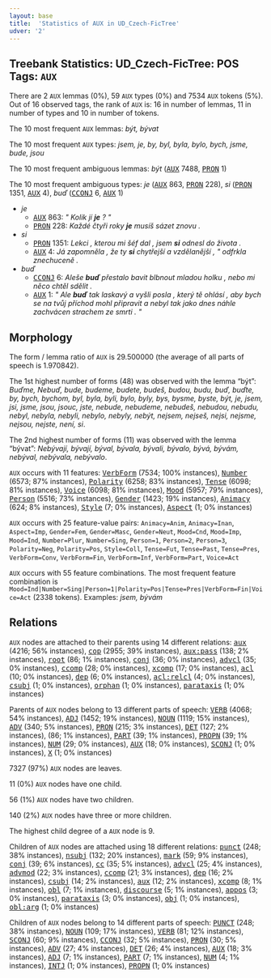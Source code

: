 ```yaml
---
layout: base
title:  'Statistics of AUX in UD_Czech-FicTree'
udver: '2'
---
```


## Treebank Statistics: UD_Czech-FicTree: POS Tags: `AUX`

There are 2 `AUX` lemmas (0%), 59 `AUX` types (0%) and 7534 `AUX` tokens (5%).
Out of 16 observed tags, the rank of `AUX` is: 16 in number of lemmas, 11 in number of types and 10 in number of tokens.

The 10 most frequent `AUX` lemmas: <em>být, bývat</em>

The 10 most frequent `AUX` types:  <em>jsem, je, by, byl, byla, bylo, bych, jsme, bude, jsou</em>

The 10 most frequent ambiguous lemmas: <em>být</em> (<tt><a href="cs_fictree-pos-AUX.html">AUX</a></tt> 7488, <tt><a href="cs_fictree-pos-PRON.html">PRON</a></tt> 1)

The 10 most frequent ambiguous types:  <em>je</em> (<tt><a href="cs_fictree-pos-AUX.html">AUX</a></tt> 863, <tt><a href="cs_fictree-pos-PRON.html">PRON</a></tt> 228), <em>si</em> (<tt><a href="cs_fictree-pos-PRON.html">PRON</a></tt> 1351, <tt><a href="cs_fictree-pos-AUX.html">AUX</a></tt> 4), <em>buď</em> (<tt><a href="cs_fictree-pos-CCONJ.html">CCONJ</a></tt> 6, <tt><a href="cs_fictree-pos-AUX.html">AUX</a></tt> 1)


* <em>je</em>
  * <tt><a href="cs_fictree-pos-AUX.html">AUX</a></tt> 863: <em>" Kolik jí <b>je</b> ? "</em>
  * <tt><a href="cs_fictree-pos-PRON.html">PRON</a></tt> 228: <em>Každé čtyři roky <b>je</b> musíš sázet znovu .</em>
* <em>si</em>
  * <tt><a href="cs_fictree-pos-PRON.html">PRON</a></tt> 1351: <em>Lekci , kterou mi šéf dal , jsem <b>si</b> odnesl do života .</em>
  * <tt><a href="cs_fictree-pos-AUX.html">AUX</a></tt> 4: <em>Já zapomněla , že ty <b>si</b> chytřejší a vzdělanější , " odfrkla znechuceně .</em>
* <em>buď</em>
  * <tt><a href="cs_fictree-pos-CCONJ.html">CCONJ</a></tt> 6: <em>Aleše <b>buď</b> přestalo bavit blbnout mladou holku , nebo mi něco chtěl sdělit .</em>
  * <tt><a href="cs_fictree-pos-AUX.html">AUX</a></tt> 1: <em>" Ale <b>buď</b> tak laskavý a vyšli posla , který tě ohlásí , aby bych se na tvůj příchod mohl připravit a nebyl tak jako dnes náhle zachvácen strachem ze smrti . "</em>

## Morphology

The form / lemma ratio of `AUX` is 29.500000 (the average of all parts of speech is 1.970842).

The 1st highest number of forms (48) was observed with the lemma “být”: <em>Buďme, Nebuď, bude, budeme, budete, budeš, budou, budu, buď, buďte, by, bych, bychom, byl, byla, byli, bylo, byly, bys, bysme, byste, být, je, jsem, jsi, jsme, jsou, jsouc, jste, nebude, nebudeme, nebudeš, nebudou, nebudu, nebyl, nebyla, nebyli, nebylo, nebyly, nebýt, nejsem, nejseš, nejsi, nejsme, nejsou, nejste, není, si</em>.

The 2nd highest number of forms (11) was observed with the lemma “bývat”: <em>Nebývají, bývají, býval, bývala, bývali, bývalo, bývá, bývám, nebýval, nebývala, nebývalo</em>.

`AUX` occurs with 11 features: <tt><a href="cs_fictree-feat-VerbForm.html">VerbForm</a></tt> (7534; 100% instances), <tt><a href="cs_fictree-feat-Number.html">Number</a></tt> (6573; 87% instances), <tt><a href="cs_fictree-feat-Polarity.html">Polarity</a></tt> (6258; 83% instances), <tt><a href="cs_fictree-feat-Tense.html">Tense</a></tt> (6098; 81% instances), <tt><a href="cs_fictree-feat-Voice.html">Voice</a></tt> (6098; 81% instances), <tt><a href="cs_fictree-feat-Mood.html">Mood</a></tt> (5957; 79% instances), <tt><a href="cs_fictree-feat-Person.html">Person</a></tt> (5516; 73% instances), <tt><a href="cs_fictree-feat-Gender.html">Gender</a></tt> (1423; 19% instances), <tt><a href="cs_fictree-feat-Animacy.html">Animacy</a></tt> (624; 8% instances), <tt><a href="cs_fictree-feat-Style.html">Style</a></tt> (7; 0% instances), <tt><a href="cs_fictree-feat-Aspect.html">Aspect</a></tt> (1; 0% instances)

`AUX` occurs with 25 feature-value pairs: `Animacy=Anim`, `Animacy=Inan`, `Aspect=Imp`, `Gender=Fem`, `Gender=Masc`, `Gender=Neut`, `Mood=Cnd`, `Mood=Imp`, `Mood=Ind`, `Number=Plur`, `Number=Sing`, `Person=1`, `Person=2`, `Person=3`, `Polarity=Neg`, `Polarity=Pos`, `Style=Coll`, `Tense=Fut`, `Tense=Past`, `Tense=Pres`, `VerbForm=Conv`, `VerbForm=Fin`, `VerbForm=Inf`, `VerbForm=Part`, `Voice=Act`

`AUX` occurs with 55 feature combinations.
The most frequent feature combination is `Mood=Ind|Number=Sing|Person=1|Polarity=Pos|Tense=Pres|VerbForm=Fin|Voice=Act` (2338 tokens).
Examples: <em>jsem, bývám</em>


## Relations

`AUX` nodes are attached to their parents using 14 different relations: <tt><a href="cs_fictree-dep-aux.html">aux</a></tt> (4216; 56% instances), <tt><a href="cs_fictree-dep-cop.html">cop</a></tt> (2955; 39% instances), <tt><a href="cs_fictree-dep-aux-pass.html">aux:pass</a></tt> (138; 2% instances), <tt><a href="cs_fictree-dep-root.html">root</a></tt> (86; 1% instances), <tt><a href="cs_fictree-dep-conj.html">conj</a></tt> (36; 0% instances), <tt><a href="cs_fictree-dep-advcl.html">advcl</a></tt> (35; 0% instances), <tt><a href="cs_fictree-dep-ccomp.html">ccomp</a></tt> (28; 0% instances), <tt><a href="cs_fictree-dep-xcomp.html">xcomp</a></tt> (17; 0% instances), <tt><a href="cs_fictree-dep-acl.html">acl</a></tt> (10; 0% instances), <tt><a href="cs_fictree-dep-dep.html">dep</a></tt> (6; 0% instances), <tt><a href="cs_fictree-dep-acl-relcl.html">acl:relcl</a></tt> (4; 0% instances), <tt><a href="cs_fictree-dep-csubj.html">csubj</a></tt> (1; 0% instances), <tt><a href="cs_fictree-dep-orphan.html">orphan</a></tt> (1; 0% instances), <tt><a href="cs_fictree-dep-parataxis.html">parataxis</a></tt> (1; 0% instances)

Parents of `AUX` nodes belong to 13 different parts of speech: <tt><a href="cs_fictree-pos-VERB.html">VERB</a></tt> (4068; 54% instances), <tt><a href="cs_fictree-pos-ADJ.html">ADJ</a></tt> (1452; 19% instances), <tt><a href="cs_fictree-pos-NOUN.html">NOUN</a></tt> (1119; 15% instances), <tt><a href="cs_fictree-pos-ADV.html">ADV</a></tt> (340; 5% instances), <tt><a href="cs_fictree-pos-PRON.html">PRON</a></tt> (215; 3% instances), <tt><a href="cs_fictree-pos-DET.html">DET</a></tt> (127; 2% instances),  (86; 1% instances), <tt><a href="cs_fictree-pos-PART.html">PART</a></tt> (39; 1% instances), <tt><a href="cs_fictree-pos-PROPN.html">PROPN</a></tt> (39; 1% instances), <tt><a href="cs_fictree-pos-NUM.html">NUM</a></tt> (29; 0% instances), <tt><a href="cs_fictree-pos-AUX.html">AUX</a></tt> (18; 0% instances), <tt><a href="cs_fictree-pos-SCONJ.html">SCONJ</a></tt> (1; 0% instances), <tt><a href="cs_fictree-pos-X.html">X</a></tt> (1; 0% instances)

7327 (97%) `AUX` nodes are leaves.

11 (0%) `AUX` nodes have one child.

56 (1%) `AUX` nodes have two children.

140 (2%) `AUX` nodes have three or more children.

The highest child degree of a `AUX` node is 9.

Children of `AUX` nodes are attached using 18 different relations: <tt><a href="cs_fictree-dep-punct.html">punct</a></tt> (248; 38% instances), <tt><a href="cs_fictree-dep-nsubj.html">nsubj</a></tt> (132; 20% instances), <tt><a href="cs_fictree-dep-mark.html">mark</a></tt> (59; 9% instances), <tt><a href="cs_fictree-dep-conj.html">conj</a></tt> (39; 6% instances), <tt><a href="cs_fictree-dep-cc.html">cc</a></tt> (35; 5% instances), <tt><a href="cs_fictree-dep-advcl.html">advcl</a></tt> (25; 4% instances), <tt><a href="cs_fictree-dep-advmod.html">advmod</a></tt> (22; 3% instances), <tt><a href="cs_fictree-dep-ccomp.html">ccomp</a></tt> (21; 3% instances), <tt><a href="cs_fictree-dep-dep.html">dep</a></tt> (16; 2% instances), <tt><a href="cs_fictree-dep-csubj.html">csubj</a></tt> (14; 2% instances), <tt><a href="cs_fictree-dep-aux.html">aux</a></tt> (12; 2% instances), <tt><a href="cs_fictree-dep-xcomp.html">xcomp</a></tt> (8; 1% instances), <tt><a href="cs_fictree-dep-obl.html">obl</a></tt> (7; 1% instances), <tt><a href="cs_fictree-dep-discourse.html">discourse</a></tt> (5; 1% instances), <tt><a href="cs_fictree-dep-appos.html">appos</a></tt> (3; 0% instances), <tt><a href="cs_fictree-dep-parataxis.html">parataxis</a></tt> (3; 0% instances), <tt><a href="cs_fictree-dep-obj.html">obj</a></tt> (1; 0% instances), <tt><a href="cs_fictree-dep-obl-arg.html">obl:arg</a></tt> (1; 0% instances)

Children of `AUX` nodes belong to 14 different parts of speech: <tt><a href="cs_fictree-pos-PUNCT.html">PUNCT</a></tt> (248; 38% instances), <tt><a href="cs_fictree-pos-NOUN.html">NOUN</a></tt> (109; 17% instances), <tt><a href="cs_fictree-pos-VERB.html">VERB</a></tt> (81; 12% instances), <tt><a href="cs_fictree-pos-SCONJ.html">SCONJ</a></tt> (60; 9% instances), <tt><a href="cs_fictree-pos-CCONJ.html">CCONJ</a></tt> (32; 5% instances), <tt><a href="cs_fictree-pos-PRON.html">PRON</a></tt> (30; 5% instances), <tt><a href="cs_fictree-pos-ADV.html">ADV</a></tt> (27; 4% instances), <tt><a href="cs_fictree-pos-DET.html">DET</a></tt> (26; 4% instances), <tt><a href="cs_fictree-pos-AUX.html">AUX</a></tt> (18; 3% instances), <tt><a href="cs_fictree-pos-ADJ.html">ADJ</a></tt> (7; 1% instances), <tt><a href="cs_fictree-pos-PART.html">PART</a></tt> (7; 1% instances), <tt><a href="cs_fictree-pos-NUM.html">NUM</a></tt> (4; 1% instances), <tt><a href="cs_fictree-pos-INTJ.html">INTJ</a></tt> (1; 0% instances), <tt><a href="cs_fictree-pos-PROPN.html">PROPN</a></tt> (1; 0% instances)

